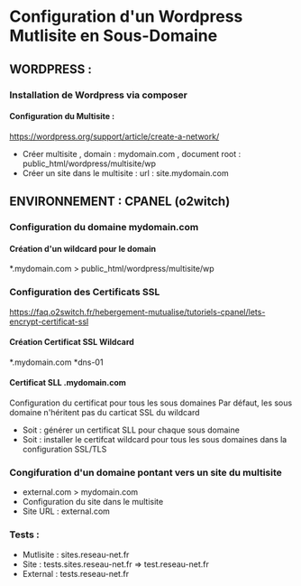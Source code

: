 # Configuration d'un Wordpress Mutlisite en Sous-Domaine

## WORDPRESS :

### Installation de Wordpress via composer 

#### Configuration du Multisite :
https://wordpress.org/support/article/create-a-network/
- Créer multisite , domain : mydomain.com , document root : public_html/wordpress/multisite/wp
- Créer un site dans le multisite : url : site.mydomain.com


## ENVIRONNEMENT : CPANEL (o2witch) 

### Configuration du domaine mydomain.com

#### Création d'un wildcard pour le domain 
  *.mydomain.com > public_html/wordpress/multisite/wp

### Configuration des Certificats SSL
  https://faq.o2switch.fr/hebergement-mutualise/tutoriels-cpanel/lets-encrypt-certificat-ssl
 
#### Création Certificat SSL Wildcard
  *.mydomain.com *dns-01

#### Certificat SLL <site>.mydomain.com
  Configuration du certificat pour tous les sous domaines
  Par défaut, les sous domaine n'héritent pas du carticat SSL du wildcard
  - Soit : générer un certificat SLL pour chaque sous domaine
  - Soit : installer le certifcat wildcard pour tous les sous domaines dans la configuration SSL/TLS

### Congifuration d'un domaine pontant vers un site du multisite
- external.com >  mydomain.com
- Configuration du site dans le multisite
- Site URL : external.com

### Tests : 
  - Mutlisite : sites.reseau-net.fr
  - Site : tests.sites.reseau-net.fr => test.reseau-net.fr
  - External : tests.reseau-net.fr
